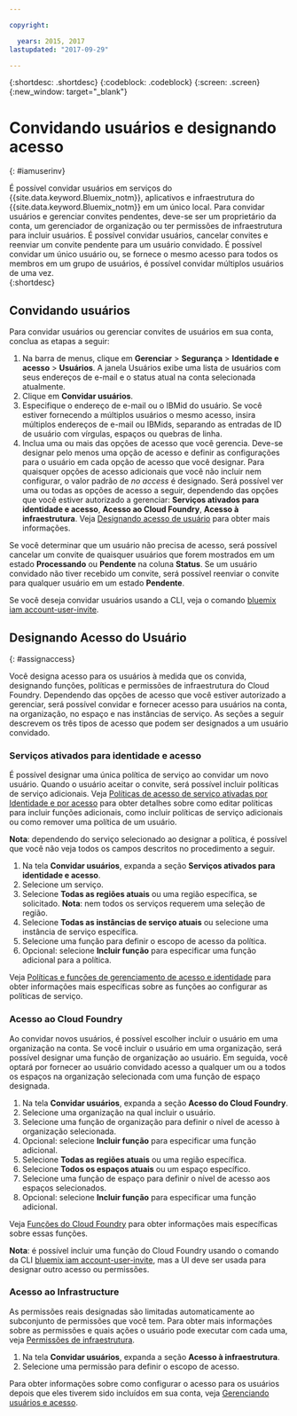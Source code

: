 ```yaml
---

copyright:

  years: 2015, 2017
lastupdated: "2017-09-29"

---
```


{:shortdesc: .shortdesc}
{:codeblock: .codeblock}
{:screen: .screen}
{:new_window: target="_blank"}

# Convidando usuários e designando acesso
{: #iamuserinv}

É possível convidar usuários em serviços do {{site.data.keyword.Bluemix_notm}},
aplicativos e infraestrutura do {{site.data.keyword.Bluemix_notm}} em um único local. Para convidar usuários e gerenciar convites pendentes, deve-se ser um proprietário da conta, um
gerenciador de organização ou ter permissões de infraestrutura para incluir usuários. É possível convidar
usuários, cancelar convites e reenviar um convite pendente para um usuário convidado. É possível convidar um
único usuário ou, se fornece o mesmo acesso para todos os membros em um grupo de usuários,
é possível convidar múltiplos usuários de uma vez.  
{:shortdesc}

## Convidando usuários

Para convidar usuários ou gerenciar convites de usuários em sua conta, conclua as etapas a seguir: 

1. Na barra de menus, clique em **Gerenciar** &gt; **Segurança** &gt; **Identidade e acesso** &gt; **Usuários**. A janela Usuários exibe uma lista de usuários com seus endereços de e-mail e o status atual na conta selecionada atualmente.
2. Clique em **Convidar usuários**.
3. Especifique o endereço de e-mail ou o IBMid do usuário. Se você estiver fornecendo a múltiplos usuários o mesmo acesso, insira múltiplos endereços de e-mail ou IBMids, separando as entradas de ID de usuário com vírgulas, espaços ou quebras de linha.
4. Inclua uma ou mais das opções de acesso que você gerencia. Deve-se
designar pelo menos uma opção de acesso e definir as configurações para o usuário em cada opção de acesso que
você designar. Para quaisquer opções de acesso adicionais que você não incluir nem configurar, o valor padrão de
*no access* é designado. Será possível ver uma ou todas as opções de acesso a seguir, dependendo das opções que você estiver autorizado a gerenciar: **Serviços ativados para identidade e acesso**, **Acesso ao Cloud Foundry**, **Acesso à infraestrutura**. Veja [Designando acesso de usuário](/docs/iam/iamuserinv.html#assignaccess) para obter mais informações.

Se você determinar que um usuário não precisa de acesso, será possível cancelar um convite de quaisquer usuários que forem mostrados em um estado **Processando** ou **Pendente** na coluna **Status**. Se um usuário convidado não tiver recebido um convite, será possível reenviar o convite para qualquer usuário em um estado **Pendente**.

Se você deseja convidar usuários usando a CLI, veja o comando [bluemix iam account-user-invite](/docs/cli/reference/bluemix_cli/bx_cli.html#bluemix_iam_account_user_invite).

## Designando Acesso do Usuário
{: #assignaccess}

Você designa acesso para os usuários à medida que os convida, designando funções, políticas e permissões de infraestrutura do Cloud Foundry. Dependendo das opções de acesso que você estiver autorizado a gerenciar, será possível convidar e fornecer acesso para usuários na conta, na organização, no espaço e nas instâncias de serviço. As seções a seguir descrevem os três tipos de acesso que podem ser designados a um usuário convidado.

### Serviços ativados para identidade e acesso

É possível designar uma única política de serviço ao convidar um novo usuário. Quando o usuário aceitar o convite, será possível incluir políticas de serviço adicionais. Veja [Políticas de acesso de serviço ativadas por Identidade e por acesso](/docs/iam/iamusermanage.html#iammanidaccser) para obter detalhes sobre como editar políticas para incluir funções adicionais, como incluir políticas de serviço adicionais ou como remover uma política de um usuário.

**Nota**: dependendo do serviço selecionado ao designar a política, é possível que você não veja todos os campos descritos no procedimento a seguir.

1. Na tela **Convidar usuários**, expanda a seção **Serviços ativados para identidade e acesso**.
2. Selecione um serviço.
3. Selecione **Todas as regiões atuais** ou uma região específica, se solicitado. 
**Nota**: nem todos os serviços requerem uma seleção de região.
4. Selecione **Todas as instâncias de serviço atuais** ou selecione uma instância de serviço específica.
5. Selecione uma função para definir o escopo de acesso da política.
6. Opcional: selecione **Incluir função** para especificar uma função adicional para a política.

Veja [Políticas e funções de gerenciamento de acesso e identidade](/docs/iam/users_roles.html#iamusermanpol) para obter informações mais específicas sobre as funções ao configurar as políticas de serviço.

### Acesso ao Cloud Foundry

Ao convidar novos usuários, é possível escolher incluir o usuário em uma organização na conta. Se você incluir o usuário em uma organização, será possível designar uma função de organização ao usuário. Em seguida, você optará por fornecer ao usuário convidado acesso a qualquer um ou a todos os espaços na organização selecionada com uma função de espaço designada.

1. Na tela **Convidar usuários**, expanda a seção **Acesso do Cloud Foundry**.
2. Selecione uma organização na qual incluir o usuário.
3. Selecione uma função de organização para definir o nível de acesso à organização selecionada.
4. Opcional: selecione **Incluir função** para especificar uma função adicional.
5. Selecione **Todas as regiões atuais** ou uma região específica.
6. Selecione **Todos os espaços atuais** ou um espaço específico.
7. Selecione uma função de espaço para definir o nível de acesso aos espaços selecionados.
8. Opcional: selecione **Incluir função** para especificar uma função adicional.

Veja [Funções do Cloud Foundry](/docs/iam/users_roles.html#cfroles) para obter informações mais específicas sobre essas funções.

**Nota**: é possível incluir uma função do Cloud Foundry usando o comando da CLI [bluemix iam account-user-invite](/docs/cli/reference/bluemix_cli/bx_cli.html#bluemix_iam_account_user_invite), mas a UI deve ser usada para designar outro acesso ou permissões.

### Acesso ao Infrastructure

As permissões reais designadas são limitadas automaticamente ao subconjunto de permissões que você tem. Para obter mais informações sobre as permissões e quais ações o usuário pode executar com cada uma, veja [Permissões de infraestrutura](/docs/iam/users_roles.html#infrapermissions).

1. Na tela **Convidar usuários**, expanda a seção **Acesso à infraestrutura**.
2. Selecione uma permissão para definir o escopo de acesso.

Para obter informações sobre como configurar o acesso para os usuários depois que eles tiverem sido incluídos em sua conta, veja [Gerenciando usuários e acesso](/docs/iam/iamusermanage.html).
